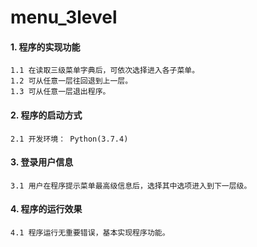 # menu_3level
#### 1. 程序的实现功能
    1.1 在读取三级菜单字典后，可依次选择进入各子菜单。
    1.2 可从任意一层往回退到上一层。
    1.3 可从任意一层退出程序。
#### 2. 程序的启动方式
    2.1 开发环境： Python(3.7.4)
#### 3. 登录用户信息
    3.1 用户在程序提示菜单最高级信息后，选择其中选项进入到下一层级。
#### 4. 程序的运行效果
    4.1 程序运行无重要错误，基本实现程序功能。
